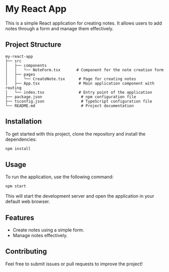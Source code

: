 # My React App

This is a simple React application for creating notes. It allows users to add notes through a form and manage them effectively.

## Project Structure

```
my-react-app
├── src
│   ├── components
│   │   └── NoteForm.tsx       # Component for the note creation form
│   ├── pages
│   │   └── CreateNote.tsx      # Page for creating notes
│   ├── App.tsx                 # Main application component with routing
│   └── index.tsx               # Entry point of the application
├── package.json                 # npm configuration file
├── tsconfig.json                # TypeScript configuration file
└── README.md                    # Project documentation
```

## Installation

To get started with this project, clone the repository and install the dependencies:

```bash
npm install
```

## Usage

To run the application, use the following command:

```bash
npm start
```

This will start the development server and open the application in your default web browser.

## Features

- Create notes using a simple form.
- Manage notes effectively.

## Contributing

Feel free to submit issues or pull requests to improve the project!